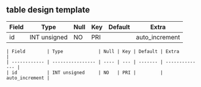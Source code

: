 ## table design template
| Field        | Type             | Null | Key | Default | Extra          |
| ------------ | ---------------- | ---- | --- | ------- | -------------- |
| id           | INT unsigned     | NO   | PRI |         | auto_increment |

```
| Field        | Type             | Null | Key | Default | Extra          |
| ------------ | ---------------- | ---- | --- | ------- | -------------- |
| id           | INT unsigned     | NO   | PRI |         | auto_increment |
```
